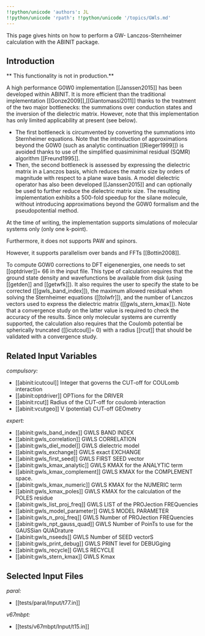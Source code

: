 ```yaml
---
!!python/unicode 'authors': JL
!!python/unicode 'rpath': !!python/unicode '/topics/GWls.md'
---
```

<!--
This file is automatically generated by mksite.py. All changes will be lost.
Change the input yaml files or the python code
-->

This page gives hints on how to perform a GW- Lanczos-Sternheimer calculation with the ABINIT package.

## Introduction

** This functionality is not in production.**

A high performance G0W0 implementation [[Janssen2015]] has been developed
within ABINIT. It is more efficient than the traditional implementation
[[Gonze2009]],[[Giantomassi2011]] thanks to the treatment of the two major
bottlenecks: the summations over conduction states and the inversion of the
dielectric matrix. However, note that this implementation has only limited
applicability at present (see below).

* The first bottleneck is circumvented by converting the summations into Sternheimer equations. Note that the introduction of approximations beyond the G0W0 (such as analytic continuation [[Rieger1999]]) is avoided thanks to use of the simplified quasiminimal residual (SQMR) algorithm [[Freund1995]].
* Then, the second bottleneck is assessed by expressing the dielectric matrix in a Lanczos basis, which reduces the matrix size by orders of magnitude with respect to a plane wave basis.
A model dielectric operator has also been developed [[Janssen2015]] and can
optionally be used to further reduce the dielectric matrix size. The resulting
implementation exhibits a 500-fold speedup for the silane molecule, without
introducing approximations beyond the G0W0 formalism and the pseudopotential
method.

At the time of writing, the implementation supports simulations of molecular
systems only (only one k-point).

Furthermore, it does not supports PAW and spinors.

However, it supports parallelism over bands and FFTs [[Bottin2008]].

To compute G0W0 corrections to DFT eigenenergies, one needs to set
[[optdriver]]= 66 in the input file. This type of calculation requires that
the ground state density and wavefunctions be available from disk (using
[[getden]] and [[getwfk]]). It also requires the user to specify the state to
be corrected ([[gwls_band_index]]), the maximum allowed residual when solving
the Sternheimer equations ([[tolwfr]]), and the number of Lanczos vectors used
to express the dielectric matrix ([[gwls_stern_kmax]]). Note that a
convergence study on the latter value is required to check the accuracy of the
results. Since only molecular systems are currently supported, the calculation
also requires that the Coulomb potential be spherically truncated
([[icutcoul]]= 0) with a radius [[rcut]] that should be validated with a
convergence study.



## Related Input Variables

*compulsory:*

- [[abinit:icutcoul]]  Integer that governs the CUT-off for COULomb interaction
- [[abinit:optdriver]]  OPTions for the DRIVER
- [[abinit:rcut]]  Radius of the CUT-off for coulomb interaction
- [[abinit:vcutgeo]]  V (potential) CUT-off GEOmetry
 
*expert:*

- [[abinit:gwls_band_index]]  GWLS BAND INDEX
- [[abinit:gwls_correlation]]  GWLS CORRELATION
- [[abinit:gwls_diel_model]]  GWLS dielectric model
- [[abinit:gwls_exchange]]  GWLS exact EXCHANGE
- [[abinit:gwls_first_seed]]  GWLS FIRST SEED vector
- [[abinit:gwls_kmax_analytic]]  GWLS KMAX for the ANALYTIC term
- [[abinit:gwls_kmax_complement]]  GWLS KMAX for the COMPLEMENT space.
- [[abinit:gwls_kmax_numeric]]  GWLS KMAX for the NUMERIC term
- [[abinit:gwls_kmax_poles]]  GWLS KMAX for the calculation of the POLES residue
- [[abinit:gwls_list_proj_freq]]  GWLS LIST of the PROJection FREQuencies
- [[abinit:gwls_model_parameter]]  GWLS MODEL PARAMETER
- [[abinit:gwls_n_proj_freq]]  GWLS Number of PROJection FREQuencies
- [[abinit:gwls_npt_gauss_quad]]  GWLS Number of PoinTs to use for the GAUSSian QUADrature 
- [[abinit:gwls_nseeds]]  GWLS Number of SEED vectorS
- [[abinit:gwls_print_debug]]  GWLS PRINT level for DEBUGging
- [[abinit:gwls_recycle]]  GWLS RECYCLE
- [[abinit:gwls_stern_kmax]]  GWLS Kmax
 

## Selected Input Files

*paral:*

- [[tests/paral/Input/t77.in]]
 
*v67mbpt:*

- [[tests/v67mbpt/Input/t15.in]]
 

